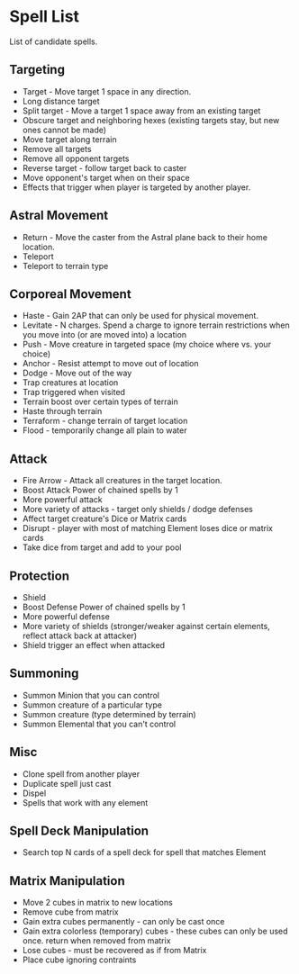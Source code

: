 # Spell List

List of candidate spells.

## Targeting

* Target - Move target 1 space in any direction.
* Long distance target
* Split target - Move a target 1 space away from an existing target
* Obscure target and neighboring hexes (existing targets stay, but new ones cannot be made)
* Move target along terrain
* Remove all targets
* Remove all opponent targets
* Reverse target - follow target back to caster
* Move opponent's target when on their space
* Effects that trigger when player is targeted by another player.

## Astral Movement

* Return - Move the caster from the Astral plane back to their home location.
* Teleport
* Teleport to terrain type

## Corporeal Movement

* Haste - Gain 2AP that can only be used for physical movement.
* Levitate - N charges. Spend a charge to ignore terrain restrictions when you move into (or are moved into) a location
* Push - Move creature in targeted space (my choice where vs. your choice)
* Anchor - Resist attempt to move out of location
* Dodge - Move out of the way
* Trap creatures at location
* Trap triggered when visited
* Terrain boost over certain types of terrain
* Haste through terrain
* Terraform - change terrain of target location
* Flood - temporarily change all plain to water

## Attack

* Fire Arrow - Attack all creatures in the target location.
* Boost Attack Power of chained spells by 1
* More powerful attack
* More variety of attacks - target only shields / dodge defenses
* Affect target creature's Dice or Matrix cards
* Disrupt - player with most of matching Element loses dice or matrix cards
* Take dice from target and add to your pool

## Protection

* Shield
* Boost Defense Power of chained spells by 1
* More powerful defense
* More variety of shields (stronger/weaker against certain elements, reflect attack back at attacker)
* Shield trigger an effect when attacked

## Summoning

* Summon Minion that you can control
* Summon creature of a particular type
* Summon creature (type determined by terrain)
* Summon Elemental that you can't control

## Misc

* Clone spell from another player
* Duplicate spell just cast
* Dispel
* Spells that work with any element

## Spell Deck Manipulation

* Search top N cards of a spell deck for spell that matches Element

## Matrix Manipulation

* Move 2 cubes in matrix to new locations
* Remove cube from matrix
* Gain extra cubes permanently - can only be cast once
* Gain extra colorless (temporary) cubes - these cubes can only be used once. return when removed from matrix
* Lose cubes - must be recovered as if from Matrix
* Place cube ignoring contraints

